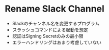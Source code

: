 # Rename Slack Channel
- Slackのチャンネル名を変更するプログラム
- スラッシュコマンドによる起動を想定
- 認証はSigning Secretのみの最小限
- エラーハンドリングはあまり考慮していない
